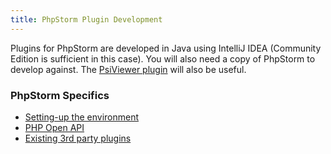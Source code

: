 ```yaml
---
title: PhpStorm Plugin Development
---
```


Plugins for PhpStorm are developed in Java using IntelliJ IDEA (Community Edition is sufficient in this case). You will also need a copy of PhpStorm to develop against. The [PsiViewer plugin](https://plugins.jetbrains.com/plugin/?pluginId=227) will also be useful.

### PhpStorm Specifics

* [Setting-up the environment](setting_up_environment.md)
* [PHP Open API](php_open_api.md)
* [Existing 3rd party plugins](existing_plugins.md)
